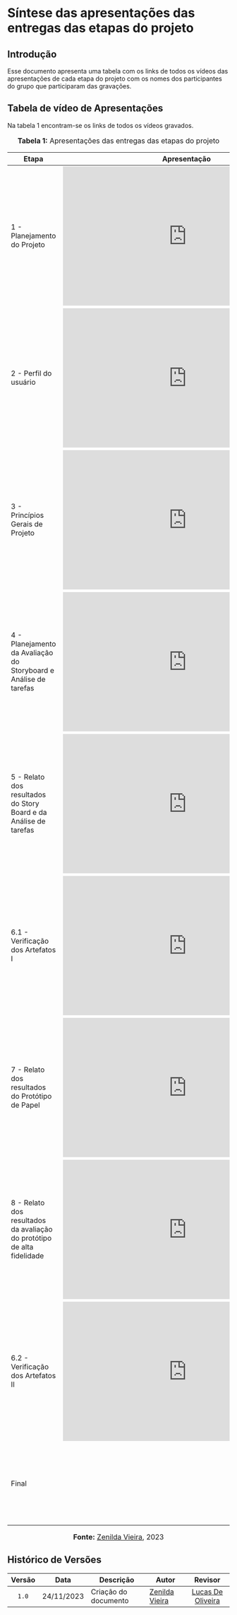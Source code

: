 # Síntese das apresentações das entregas das etapas do projeto

## Introdução

Esse documento apresenta uma tabela com os links de todos os vídeos das apresentações de cada etapa do projeto com os nomes dos participantes do grupo que participaram das gravações.

## Tabela de vídeo de Apresentações

Na tabela 1 encontram-se os links de todos os vídeos gravados.

<div align="center">
<font size="3"><p style="text-align: center"><b>Tabela 1:</b> Apresentações das entregas das etapas do projeto</p></font>

<table>
  <thead>
    <tr>
      <th>Etapa</th>
      <th>Apresentação</th>
      <th>Participantes</th>
    </tr>
  </thead>
  <tbody>
    <tr>
      <td>1 - Planejamento do Projeto</td>
      <td><iframe width="560" height="315" src="https://www.youtube.com/embed/bVGzhaekyWQ" title="Apresentação 1" frameborder="0" allow="accelerometer; autoplay; clipboard-write; encrypted-media; gyroscope; picture-in-picture" allowfullscreen></iframe></td>
      <td><a href="https://github.com/gabrielrosa09">Gabriel Rosa</a> <br> 
          <a href="https://github.com/GZaranza">Gabriel Zaranza</a> <br> 
          <a href="https://github.com/izabellaalves">Izabella Alves</a> <br> 
          <a href="https://github.com/LucasOliveiraDiasMarquesFerreira">Lucas De Oliveira</a> <br> 
          <a href="https://github.com/lucassouzs">Lucas Ribeiro</a> <br> 
          <a href="https://github.com/Lucas13032003">Lucas Victor</a> <br> 
          <a href="https://github.com/zenildavieira">Zenilda Vieira</a></td>
    </tr>
    <tr>
      <td>2 - Perfil do usuário</td>
      <td><iframe width="560" height="315" src="https://www.youtube.com/embed/dbccyoTxdmU" title="Apresentação 2" frameborder="0" allow="accelerometer; autoplay; clipboard-write; encrypted-media; gyroscope; picture-in-picture" allowfullscreen></iframe></td>
      <td><a href="https://github.com/gabrielrosa09">Gabriel Rosa</a> <br> 
          <a href="https://github.com/GZaranza">Gabriel Zaranza</a> <br> 
          <a href="https://github.com/izabellaalves">Izabella Alves</a> <br> 
          <a href="https://github.com/LucasOliveiraDiasMarquesFerreira">Lucas De Oliveira</a> <br> 
          <a href="https://github.com/lucassouzs">Lucas Ribeiro</a> <br> 
          <a href="https://github.com/Lucas13032003">Lucas Victor</a> <br> 
          <a href="https://github.com/zenildavieira">Zenilda Vieira</a></td>
    </tr>
    <tr>
      <td>3 - Princípios Gerais de Projeto</td>
      <td><iframe width="560" height="315" src="https://www.youtube.com/embed/YYIZo0he24s" title="Apresentação 3" frameborder="0" allow="accelerometer; autoplay; clipboard-write; encrypted-media; gyroscope; picture-in-picture" allowfullscreen></iframe></td>
      <td><a href="https://github.com/gabrielrosa09">Gabriel Rosa</a> <br> 
          <a href="https://github.com/GZaranza">Gabriel Zaranza</a> <br> 
          <a href="https://github.com/izabellaalves">Izabella Alves</a> <br> 
          <a href="https://github.com/LucasOliveiraDiasMarquesFerreira">Lucas De Oliveira</a> <br> 
          <a href="https://github.com/lucassouzs">Lucas Ribeiro</a> <br> 
          <a href="https://github.com/Lucas13032003">Lucas Victor</a> <br> 
          <a href="https://github.com/zenildavieira">Zenilda Vieira</a></td>
    </tr>
    <tr>
      <td>4 - Planejamento da Avaliação do Storyboard e Análise de tarefas</td>
      <td><iframe width="560" height="315" src="https://www.youtube.com/embed/GsxXPRqyNJE" title="Apresentação 4" frameborder="0" allow="accelerometer; autoplay; clipboard-write; encrypted-media; gyroscope; picture-in-picture" allowfullscreen></iframe></td>
      <td><a href="https://github.com/gabrielrosa09">Gabriel Rosa</a> <br> 
          <a href="https://github.com/GZaranza">Gabriel Zaranza</a> <br> 
          <a href="https://github.com/izabellaalves">Izabella Alves</a> <br> 
          <a href="https://github.com/LucasOliveiraDiasMarquesFerreira">Lucas De Oliveira</a> <br> 
          <a href="https://github.com/lucassouzs">Lucas Ribeiro</a> <br> 
          <a href="https://github.com/Lucas13032003">Lucas Victor</a> <br> 
          <a href="https://github.com/zenildavieira">Zenilda Vieira</a></td>
    </tr>
    <tr>
      <td>5 - Relato dos resultados do Story Board e da Análise de tarefas</td>
      <td><iframe width="560" height="315" src="https://www.youtube.com/embed/pyyOEfhtpKA?si=UNB1I92PFEInLGzS" title="Apresentação 5" frameborder="0" allow="accelerometer; autoplay; clipboard-write; encrypted-media; gyroscope; picture-in-picture" allowfullscreen></iframe></td>
      <td><a href="https://github.com/gabrielrosa09">Gabriel Rosa</a> <br> 
          <a href="https://github.com/GZaranza">Gabriel Zaranza</a> <br> 
          <a href="https://github.com/izabellaalves">Izabella Alves</a> <br> 
          <a href="https://github.com/LucasOliveiraDiasMarquesFerreira">Lucas De Oliveira</a> <br> 
          <a href="https://github.com/lucassouzs">Lucas Ribeiro</a> <br> 
          <a href="https://github.com/Lucas13032003">Lucas Victor</a> <br> 
          <a href="https://github.com/zenildavieira">Zenilda Vieira</a></td>
    </tr>
    <tr>
      <td>6.1 - Verificação dos Artefatos I</td>
      <td><iframe width="560" height="315" src="https://www.youtube.com/embed/XSX8USEGFg0" title="Apresentação 6.1" frameborder="0" allow="accelerometer; autoplay; clipboard-write; encrypted-media; gyroscope; picture-in-picture" allowfullscreen></iframe></td>
      <td><a href="https://github.com/gabrielrosa09">Gabriel Rosa</a> <br> 
          <a href="https://github.com/GZaranza">Gabriel Zaranza</a> <br> 
          <a href="https://github.com/izabellaalves">Izabella Alves</a> <br> 
          <a href="https://github.com/LucasOliveiraDiasMarquesFerreira">Lucas De Oliveira</a> <br> 
          <a href="https://github.com/lucassouzs">Lucas Ribeiro</a> <br> 
          <a href="https://github.com/Lucas13032003">Lucas Victor</a> <br> 
          <a href="https://github.com/zenildavieira">Zenilda Vieira</a></td>
    </tr>
    <tr>
      <td>7 - Relato dos resultados do Protótipo de Papel</td>
      <td><iframe width="560" height="315" src="https://www.youtube.com/embed/ADF9c1FIMKc" title="Apresentação 7" frameborder="0" allow="accelerometer; autoplay; clipboard-write; encrypted-media; gyroscope; picture-in-picture" allowfullscreen></iframe></td>
      <td><a href="https://github.com/gabrielrosa09">Gabriel Rosa</a> <br> 
          <a href="https://github.com/GZaranza">Gabriel Zaranza</a> <br> 
          <a href="https://github.com/izabellaalves">Izabella Alves</a> <br> 
          <a href="https://github.com/LucasOliveiraDiasMarquesFerreira">Lucas De Oliveira</a> <br> 
          <a href="https://github.com/lucassouzs">Lucas Ribeiro</a> <br> 
          <a href="https://github.com/Lucas13032003">Lucas Victor</a> <br> 
          <a href="https://github.com/zenildavieira">Zenilda Vieira</a></td>
    <tr>
      <td>8 -  Relato dos resultados da avaliação do protótipo de alta fidelidade</td>
      <td><iframe width="560" height="315" src="https://www.youtube.com/embed/WlFqplO4kqM" title="Apresentação 8" frameborder="0" allow="accelerometer; autoplay; clipboard-write; encrypted-media; gyroscope; picture-in-picture" allowfullscreen></iframe>
</td>
      <td><a href="https://github.com/gabrielrosa09">Gabriel Rosa</a> <br> 
          <a href="https://github.com/GZaranza">Gabriel Zaranza</a> <br> 
          <a href="https://github.com/izabellaalves">Izabella Alves</a> <br> 
          <a href="https://github.com/LucasOliveiraDiasMarquesFerreira">Lucas De Oliveira</a> <br> 
          <a href="https://github.com/lucassouzs">Lucas Ribeiro</a> <br> 
          <a href="https://github.com/Lucas13032003">Lucas Victor</a> <br> 
          <a href="https://github.com/zenildavieira">Zenilda Vieira</a></td>
    </tr>
    <tr>
      <td>6.2 - Verificação dos Artefatos II</td>
      <td><iframe width="560" height="315" src="https://www.youtube.com/embed/7X5ug9GIApk" title="Apresentação 6.2" frameborder="0" allow="accelerometer; autoplay; clipboard-write; encrypted-media; gyroscope; picture-in-picture" allowfullscreen></iframe></td>
      <td><a href="https://github.com/gabrielrosa09">Gabriel Rosa</a> <br> 
          <a href="https://github.com/GZaranza">Gabriel Zaranza</a> <br> 
          <a href="https://github.com/izabellaalves">Izabella Alves</a> <br> 
          <a href="https://github.com/LucasOliveiraDiasMarquesFerreira">Lucas De Oliveira</a> <br> 
          <a href="https://github.com/lucassouzs">Lucas Ribeiro</a> <br> 
          <a href="https://github.com/Lucas13032003">Lucas Victor</a> <br> 
          <a href="https://github.com/zenildavieira">Zenilda Vieira</a></td>
    </tr>
    <tr>
      <td>Final</td>
      <td></td>
      <td><a href="https://github.com/gabrielrosa09">Gabriel Rosa</a> <br> 
          <a href="https://github.com/GZaranza">Gabriel Zaranza</a> <br> 
          <a href="https://github.com/izabellaalves">Izabella Alves</a> <br> 
          <a href="https://github.com/LucasOliveiraDiasMarquesFerreira">Lucas De Oliveira</a> <br> 
          <a href="https://github.com/lucassouzs">Lucas Ribeiro</a> <br> 
          <a href="https://github.com/Lucas13032003">Lucas Victor</a> <br> 
          <a href="https://github.com/zenildavieira">Zenilda Vieira</a></td>
    </tr>
  </tbody>
</table>

<font size="3"><p style="text-align: center"><b>Fonte:</b> <a href="https://github.com/zenildavieira">Zenilda Vieira</a>, 2023</p></font>
</div>

## Histórico de Versões

| Versão | Data   | Descrição     | Autor     |  Revisor        |
| :----: | ------ | ------------- | --------- | :-------------: |
| `1.0`  | 24/11/2023 | Criação do documento | [Zenilda Vieira](https://github.com/zenildavieira)  |  [Lucas De Oliveira](https://github.com/LucasOliveiraDiasMarquesFerreira)  |